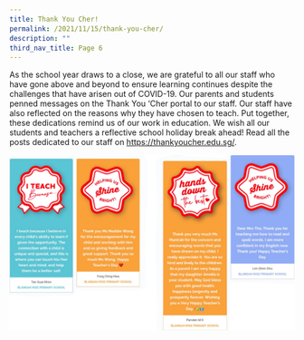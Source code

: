 ```yaml
---
title: Thank You Cher!
permalink: /2021/11/15/thank-you-cher/
description: ""
third_nav_title: Page 6
---
```

<p>As the school year draws to a close, we are grateful to all our staff who have gone above and beyond to ensure learning continues despite the challenges that have arisen out of COVID-19. Our parents and students penned messages on the&nbsp;Thank&nbsp;You&nbsp;‘Cher&nbsp;portal to our staff. Our staff have also reflected on the reasons why they have chosen to teach. Put together, these dedications remind us of our work in education. We wish all our students and teachers a reflective school holiday break ahead! Read all the posts dedicated to our staff on&nbsp;<a href="https://thankyoucher.edu.sg/" target="_blank" rel="noreferrer noopener">https://thankyoucher.edu.sg/</a>.</p>
<img src="/images/cher.png">
